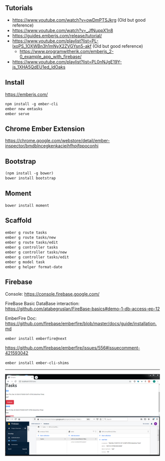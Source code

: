 ## Tutorials

- https://www.youtube.com/watch?v=owDmPTSJkrg (Old but good reference)
- https://www.youtube.com/watch?v=_JfNuppX1n8
- https://guides.emberjs.com/release/tutorial/
- https://www.youtube.com/playlist?list=PL-lxoPS_1OXWBn3h1mNyX2ZVGYsn5-akf (Old but good reference)
	- https://www.programwitherik.com/emberjs_2-0_example_app_with_firebase/
- https://www.youtube.com/playlist?list=PL0nNJgE19Y-js_1XHA5QdEU1ed_ldOaks

## Install

https://emberjs.com/

```
npm install -g ember-cli
ember new emtasks
ember serve
```

## Chrome Ember Extension

https://chrome.google.com/webstore/detail/ember-inspector/bmdblncegkenkacieihfhpjfppoconhi

## Bootstrap

```
(npm install -g bower)
bower install bootstrap
```

## Moment

`bower install moment`

## Scaffold

```
ember g route tasks
ember g route tasks/new
ember g route tasks/edit
ember g controller tasks
ember g controller tasks/new
ember g controller tasks/edit
ember g model task
ember g helper format-date
```

## Firebase

Console: https://console.firebase.google.com/ 

FireBase Basic DataBase interaction: https://github.com/atabegruslan/FireBase-basics#demo-1-db-access-ep-12

EmberFire Doc: https://github.com/firebase/emberfire/blob/master/docs/guide/installation.md

`ember install emberfire@next`

https://github.com/firebase/emberfire/issues/556#issuecomment-421593042

`ember install ember-cli-shims`

---

![](https://raw.githubusercontent.com/atabegruslan/Ember-FireBase-MVVC-CRUD-App/master/Illustrations/FireBase.PNG)
